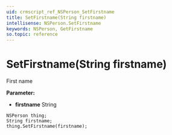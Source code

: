 ```yaml
---
uid: crmscript_ref_NSPerson_SetFirstname
title: SetFirstname(String firstname)
intellisense: NSPerson.SetFirstname
keywords: NSPerson, GetFirstname
so.topic: reference
---
```


# SetFirstname(String firstname)

First name

**Parameter:** 
 - **firstname** String

```crmscript
NSPerson thing;
String firstname;
thing.SetFirstname(firstname);
```

